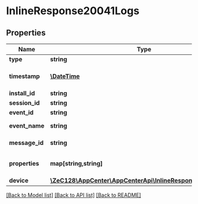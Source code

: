 # InlineResponse20041Logs

## Properties
Name | Type | Description | Notes
------------ | ------------- | ------------- | -------------
**type** | **string** | Log type. | 
**timestamp** | [**\DateTime**](\DateTime.md) | Log creation timestamp. | 
**install_id** | **string** | Install ID. | 
**session_id** | **string** | Session ID. | [optional] 
**event_id** | **string** | Event ID. | [optional] 
**event_name** | **string** | Event name. | [optional] 
**message_id** | **string** | Message ID. | [optional] 
**properties** | **map[string,string]** | event specific properties. | [optional] 
**device** | [**\ZeC128\AppCenter\AppCenterApi\InlineResponse20041Device**](InlineResponse20041Device.md) |  | 

[[Back to Model list]](../README.md#documentation-for-models) [[Back to API list]](../README.md#documentation-for-api-endpoints) [[Back to README]](../README.md)


